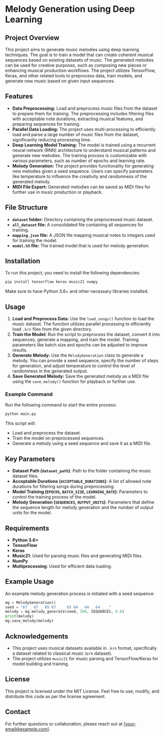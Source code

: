 
# Melody Generation using Deep Learning

## Project Overview
This project aims to generate music melodies using deep learning techniques. The goal is to train a model that can create coherent musical sequences based on existing datasets of music. The generated melodies can be used for creative purposes, such as composing new pieces or enhancing musical production workflows. The project utilizes TensorFlow, Keras, and other related tools to preprocess data, train models, and generate new music based on given input sequences.

## Features
- **Data Preprocessing:** Load and preprocess music files from the dataset to prepare them for training. The preprocessing includes filtering files with acceptable note durations, extracting musical features, and preparing sequences for training.
- **Parallel Data Loading:** The project uses multi-processing to efficiently load and parse a large number of music files from the dataset, significantly reducing processing time.
- **Deep Learning Model Training:** The model is trained using a recurrent neural network (RNN) architecture to understand musical patterns and generate new melodies. The training process is customizable with various parameters, such as number of epochs and learning rate.
- **Melody Generation:** The project provides functionality for generating new melodies given a seed sequence. Users can specify parameters like temperature to influence the creativity and randomness of the generated melody.
- **MIDI File Export:** Generated melodies can be saved as MIDI files for further use in music production or playback.

## File Structure
- **`dataset` folder:** Directory containing the preprocessed music dataset.
- **`all_dataset` file:** A consolidated file containing all sequences for training.
- **`mapping.json` file:** A JSON file mapping musical notes to integers used for training the model.
- **`model.h5` file:** The trained model that is used for melody generation.

## Installation
To run this project, you need to install the following dependencies:

```bash
pip install tensorflow keras music21 numpy
```

Make sure to have Python 3.6+ and other necessary libraries installed.

## Usage
1. **Load and Preprocess Data:** Use the `load_songs()` function to load the music dataset. The function utilizes parallel processing to efficiently load `.krn` files from the given directory.
2. **Train the Model:** Run the script to preprocess the dataset, convert it into sequences, generate a mapping, and train the model. Training parameters like batch size and epochs can be adjusted to improve results.
3. **Generate Melody:** Use the `MelodyGeneration` class to generate a melody. You can provide a seed sequence, specify the number of steps for generation, and adjust temperature to control the level of randomness in the generated output.
4. **Save Generated Melody:** Save the generated melody as a MIDI file using the `save_melody()` function for playback or further use.

### Example Command
Run the following command to start the entire process:

```python
python main.py
```

This script will:
- Load and preprocess the dataset.
- Train the model on preprocessed sequences.
- Generate a melody using a seed sequence and save it as a MIDI file.

## Key Parameters
- **Dataset Path (`dataset_path`)**: Path to the folder containing the music dataset files.
- **Acceptable Durations (`ACCEPTABLE_DURATIONS`)**: A list of allowed note durations for filtering songs during preprocessing.
- **Model Training (`EPOCHS`, `BATCH_SIZE`, `LEARNING_RATE`)**: Parameters to control the training process of the model.
- **Melody Generation (`SEQUENCES`, `OUTPUT_UNITS`)**: Parameters that define the sequence length for melody generation and the number of output units for the model.

## Requirements
- **Python 3.6+**
- **TensorFlow**
- **Keras**
- **Music21**: Used for parsing music files and generating MIDI files.
- **NumPy**
- **Multiprocessing**: Used for efficient data loading.

## Example Usage
An example melody generation process is initiated with a seed sequence:

```python
mg = MelodyGeneration()
seed = "67 _ 67 _ 65 67 _ _ 65 64 _ 64 _ 64 _ _"
melody = mg.melody_generate(seed, 500, SEQUENCES, 0.8)
print(melody)
mg.save_melody(melody)
```

## Acknowledgements
- This project uses musical datasets available in `.krn` format, specifically a dataset related to classical music (`erk` dataset).
- The project utilizes `music21` for music parsing and TensorFlow/Keras for model building and training.

## License
This project is licensed under the MIT License. Feel free to use, modify, and distribute this code as per the license agreement.

## Contact
For further questions or collaboration, please reach out at [your-email@example.com].

